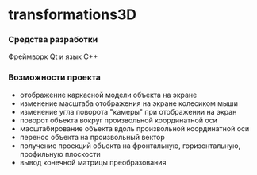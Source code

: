 # transformations3D
### Средства разработки
Фреймворк Qt и язык C++
### Возможности проекта
* отображение каркасной модели объекта на экране
* изменение масштаба отображения на экране колесиком мыши
* изменение угла поворота "камеры" при отображении на экран
* поворот объекта вокруг произвольной координатной оси
* масштабирование объекта вдоль произвольной координатной оси
* перенос объекта на произвольный вектор
* получение проекций объекта на фронтальную, горизонтальную, профильную плоскости
* вывод конечной матрицы преобразования
